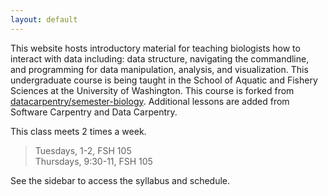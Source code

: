 ```yaml
---
layout: default
---
```


This website hosts introductory material for teaching biologists how to
interact with data including: data
structure, navigating the commandline, and programming for data manipulation, analysis, and visualization. This undergraduate course is being taught in the School of Aquatic and Fishery Sciences at the University of Washington. This course is forked from [datacarpentry/semester-biology](https://github.com/datacarpentry/semester-biology).
Additional lessons are added from Software Carpentry and Data Carpentry.

This class meets 2 times a week.
>Tuesdays, 1-2, FSH 105    
>Thursdays, 9:30-11, FSH 105

See the sidebar to access the syllabus and schedule.
